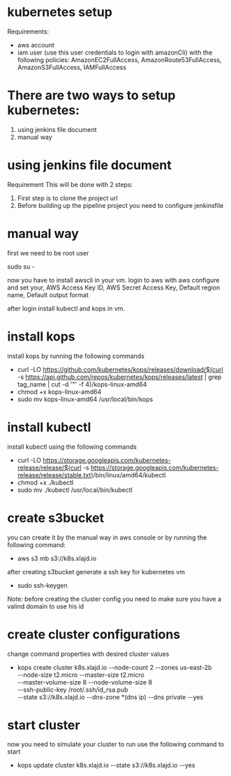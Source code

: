 # kubernetes setup
Requirements:
  - aws account
  - iam user (use this user credentials to login with amazonCli) with the following policies: AmazonEC2FullAccess, AmazonRoute53FullAccess, AmazonS3FullAccess, IAMFullAccess

# There are two ways to setup kubernetes:
  1. using jenkins file document
  2. manual way

# using jenkins file document 
Requirement 
This will be done with 2 steps:
  1. First step is to clone the project url 
  2. Before building up the pipeline project you need to configure jenkinsfile

# manual way
first we need to be root user

sudo su -

now you have to install awscli in your vm.
login to aws with aws configure and set your, AWS Access Key ID, AWS Secret Access Key, Default region name, Default output format

after login install kubectl and kops in vm. 

# install kops
install kops by running the following commands
  - curl -LO https://github.com/kubernetes/kops/releases/download/$(curl -s https://api.github.com/repos/kubernetes/kops/releases/latest | grep tag_name | cut -d \'\"\' -f 4)/kops-linux-amd64
  - chmod +x kops-linux-amd64
  - sudo mv kops-linux-amd64 /usr/local/bin/kops

# install kubectl
install kubectl using the following commands
  - curl -LO https://storage.googleapis.com/kubernetes-release/release/$(curl -s https://storage.googleapis.com/kubernetes-release/release/stable.txt)/bin/linux/amd64/kubectl
  - chmod +x ./kubectl
  - sudo mv ./kubectl /usr/local/bin/kubectl

# create s3bucket 
you can create it by the manual way in aws console or by running the following command:
  - aws s3 mb s3://k8s.xlajd.io
  
after creating s3bucket generate a ssh key for kubernetes vm
  - sudo ssh-keygen

Note: before creating the cluster config you need to make sure you have a valind domain to use his id

# create cluster configurations
change command properties with desired cluster values
  - kops create cluster k8s.xlajd.io --node-count 2 --zones us-east-2b \
   --node-size t2.micro --master-size t2.micro \
   --master-volume-size 8 --node-volume-size 8 \
   --ssh-public-key /root/.ssh/id_rsa.pub \
   --state s3://k8s.xlajd.io --dns-zone *(dns ip) --dns private --yes
# start cluster
now you need to simulate your cluster to run
use the following command to start
 - kops update cluster k8s.xlajd.io --state s3://k8s.xlajd.io --yes


